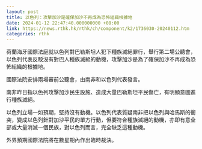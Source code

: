 ```yaml
---
layout: post
title: 以色列：攻擊加沙是確保加沙不再成為恐怖組織根據地
date: 2024-01-12 22:47:40.000000000 +08:00
link: https://news.rthk.hk/rthk/ch/component/k2/1736030-20240112.htm
categories: rthk
---
```


荷蘭海牙國際法庭就以色列對巴勒斯坦人犯下種族滅絕罪行，舉行第二場公聽會，以色列代表反駁沒有對巴人種族滅絕的動機，攻擊加沙是為了確保加沙不再成為恐怖組織的根據地。

國際法院安排兩場審前公聽會，由南非和以色列代表發言。

南非昨日指以色列攻擊加沙民生設施、造成大量巴勒斯坦平民傷亡，有明顯意圖進行種族滅絕。

以色列立場一如預期，堅持沒有動機。以色列代表質疑南非把以色列與哈馬斯的衝突，變成以色列針對加沙平民的單方行動，但要符合種族滅絕的動機，亦即有意全部或大量消滅一個民族，對以色列而言，完全缺乏這種動機。

外界預期國際法院將在數星期內作出臨時裁決。
